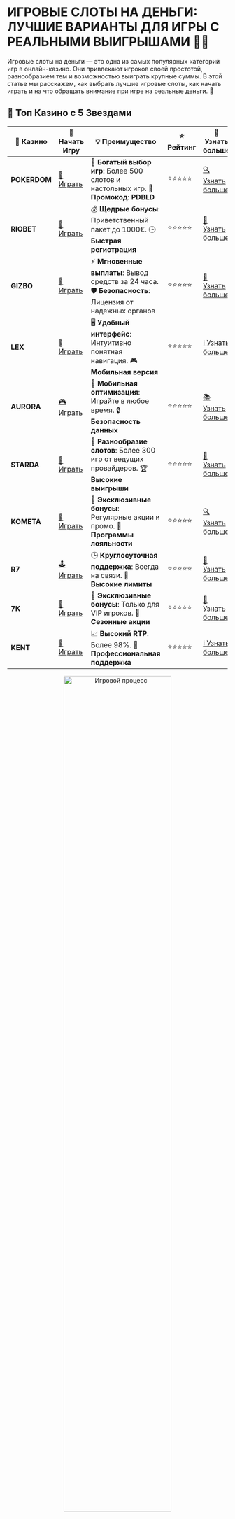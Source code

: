 # ИГРОВЫЕ СЛОТЫ НА ДЕНЬГИ: ЛУЧШИЕ ВАРИАНТЫ ДЛЯ ИГРЫ С РЕАЛЬНЫМИ ВЫИГРЫШАМИ 🎰💸

Игровые слоты на деньги — это одна из самых популярных категорий игр в онлайн-казино. Они привлекают игроков своей простотой, разнообразием тем и возможностью выиграть крупные суммы. В этой статье мы расскажем, как выбрать лучшие игровые слоты, как начать играть и на что обращать внимание при игре на реальные деньги. 🎲

## 🌟 Топ Казино с 5 Звездами

| 🎲 **Казино** | 🔗 **Начать Игру** | 💡 **Преимущество** | ⭐ **Рейтинг** | 🔗 **Узнать больше** |
|--------------|---------------------|---------------------|----------------|----------------------|
| **POKERDOM** | [🎲 Играть](https://brandplay.link/4k77v2yx) | 🎉 **Богатый выбор игр**: Более 500 слотов и настольных игр. 🎁 **Промокод**: **PDBLD** | ⭐⭐⭐⭐⭐ | [🔍 Узнать больше](https://brandplay.link/4k77v2yx) |
| **RIOBET**   | [🎰 Играть](https://brandplay.link/7xBLTPyj) | 💰 **Щедрые бонусы**: Приветственный пакет до 1000€. 🕒 **Быстрая регистрация** | ⭐⭐⭐⭐⭐ | [📖 Узнать больше](https://brandplay.link/7xBLTPyj) |
| **GIZBO**    | [🎲 Играть](https://brandplay.link/bprXw4YV) | ⚡ **Мгновенные выплаты**: Вывод средств за 24 часа. 🛡️ **Безопасность**: Лицензия от надежных органов | ⭐⭐⭐⭐⭐ | [📝 Узнать больше](https://brandplay.link/bprXw4YV) |
| **LEX**      | [🤑 Играть](https://brandplay.link/zW4hdDFV) | 🖥️ **Удобный интерфейс**: Интуитивно понятная навигация. 🎮 **Мобильная версия** | ⭐⭐⭐⭐⭐ | [ℹ️ Узнать больше](https://brandplay.link/zW4hdDFV) |
| **AURORA**   | [🎮 Играть](https://10trafic-stat2.com/click/668546556bcc6313411604bd/6766/13032/subaccount) | 📱 **Мобильная оптимизация**: Играйте в любое время. 🔒 **Безопасность данных** | ⭐⭐⭐⭐⭐ | [📚 Узнать больше](https://10trafic-stat2.com/click/668546556bcc6313411604bd/6766/13032/subaccount) |
| **STARDA**   | [🎯 Играть](https://brandplay.link/fB7xwRFL) | 🎰 **Разнообразие слотов**: Более 300 игр от ведущих провайдеров. 🏆 **Высокие выигрыши** | ⭐⭐⭐⭐⭐ | [🔎 Узнать больше](https://brandplay.link/fB7xwRFL) |
| **KOMETA**   | [🎰 Играть](https://brandplay.link/8ZymQJV8) | 🎁 **Эксклюзивные бонусы**: Регулярные акции и промо. 🔄 **Программы лояльности** | ⭐⭐⭐⭐⭐ | [🔍 Узнать больше](https://brandplay.link/8ZymQJV8) |
| **R7**       | [🕹️ Играть](https://brandplay.link/bMd3Yjsw) | 🕒 **Круглосуточная поддержка**: Всегда на связи. 💸 **Высокие лимиты** | ⭐⭐⭐⭐⭐ | [📖 Узнать больше](https://brandplay.link/bMd3Yjsw) |
| **7K**       | [🎲 Играть](https://brandplay.link/BvQyFShp) | 🌟 **Эксклюзивные бонусы**: Только для VIP игроков. 🎉 **Сезонные акции** | ⭐⭐⭐⭐⭐ | [📝 Узнать больше](https://brandplay.link/BvQyFShp) |
| **KENT**     | [🤑 Играть](https://brandplay.link/Fv2WP3js) | 📈 **Высокий RTP**: Более 98%. 💼 **Профессиональная поддержка** | ⭐⭐⭐⭐⭐ | [ℹ️ Узнать больше](https://brandplay.link/Fv2WP3js) |

<div align="center"> <img src="https://i.pinimg.com/originals/1d/b3/25/1db325483acbe642c6d4e6fdd73a4988.gif" alt="Игровой процесс" width="70%"> </div>
---

## ⭐⭐⭐⭐⭐ Превосходное Качество

| 🎲 **Казино** | 🔗 **Начать Игру** | 💡 **Преимущество** | ⭐ **Рейтинг** | 🔗 **Узнать больше** |
|--------------|---------------------|---------------------|----------------|----------------------|
| **1Xslots**  | [🎮 Играть](https://brandplay.link/hSB1khtr) | 🎉 **Множество акций**: Еженедельные бонусы и турниры. 🛡️ **Безопасность** | ⭐⭐⭐⭐⭐ | [📚 Узнать больше](https://brandplay.link/hSB1khtr) |
| **GAMA**     | [🎯 Играть](https://brandplay.link/j6NMKsDz) | 🔍 **Интуитивный интерфейс**: Легкость использования. 🏅 **Престижные турниры** | ⭐⭐⭐⭐⭐ | [🔎 Узнать больше](https://brandplay.link/j6NMKsDz) |
| **ONION**    | [🎰 Играть](https://brandplay.link/zBGRVpQ9) | 🤑 **Низкие ставки**: Идеально для начинающих. 🔄 **Быстрые выводы** | ⭐⭐⭐⭐⭐ | [🔍 Узнать больше](https://brandplay.link/zBGRVpQ9) |
| **ЧЕМПИОН** | [🕹️ Играть](https://temon-gter.cfd/go/lRq?p80412p304504pcc44t17455) | 🏅 **Лояльная программа**: Награды за активность. 🎁 **Ежемесячные бонусы** | ⭐⭐⭐⭐⭐ | [📖 Узнать больше](https://temon-gter.cfd/go/lRq?p80412p304504pcc44t17455) |
| **VAVADA**  | [🎲 Играть](https://vavadapartner.pro/?promo=ea5c9275-6854-4505-94fc-95ab18221945-linkb2) | 🚀 **Быстрая регистрация**: Начните играть мгновенно. 🔐 **Безопасные транзакции** | ⭐⭐⭐⭐⭐ | [📝 Узнать больше](https://vavadapartner.pro/?promo=ea5c9275-6854-4505-94fc-95ab18221945-linkb2) |
| **FRIENDS** | [🤑 Играть](https://gofriends.kim/linkb2) | 🤝 **Социальные игры**: Играйте с друзьями. 🌐 **Мультиплатформенность** | ⭐⭐⭐⭐⭐ | [ℹ️ Узнать больше](https://gofriends.kim/linkb2) |
| **1WIN**     | [🎮 Играть](https://brandplay.link/smXVpBbG) | 🏆 **Спортивные ставки**: Широкий выбор видов спорта. 💵 **Высокие коэффициенты** | ⭐⭐⭐⭐⭐ | [📚 Узнать больше](https://brandplay.link/smXVpBbG) |
| **DRIP**     | [🎯 Играть](https://drp-ircp01.com/c07e6a3db) | 🌐 **Инновационные игры**: Новейшие игровые технологии. 🛡️ **Высокая безопасность** | ⭐⭐⭐⭐⭐ | [🔎 Узнать больше](https://drp-ircp01.com/c07e6a3db) |
| **JOYCASINO** | [🎰 Играть](https://rpc30.call2me.pro/?/ru/registration?apkpop=0&partner=p24970p3291217pc98f) | 🎁 **Приятные бонусы**: Ежедневные акции и подарки. 🕹️ **Разнообразие игр** | ⭐⭐⭐⭐⭐ | [🔍 Узнать больше](https://rpc30.call2me.pro/?/ru/registration?apkpop=0&partner=p24970p3291217pc98f) |

<div align="center"> <img src="https://i.pinimg.com/originals/1d/b3/25/1db325483acbe642c6d4e6fdd73a4988.gif" alt="Игровой процесс" width="70%"> </div>
---

## 🌟 Казино с Прекрасными Бонусами

| 🎲 **Казино** | 🔗 **Начать Игру** | 💡 **Преимущество** | ⭐ **Рейтинг** | 🔗 **Узнать больше** |
|--------------|---------------------|---------------------|----------------|----------------------|
| **SYKAA**    | [🎮 Играть](https://s-two-way.com/?source=linkb2&pid=30697) | 💸 **Доступные ставки**: Идеально для новичков. 🎁 **Щедрые бонусы** | ⭐⭐⭐⭐⭐ | [🔍 Узнать больше](https://s-two-way.com/?source=linkb2&pid=30697) |
| **ROX**      | [🕹️ Играть](https://rox-pvwfpjgcxe.com/cb1ee18a5) | 🎉 **Большие выигрыши**: Возможность выигрывать большие суммы. 🛡️ **Безопасность** | ⭐⭐⭐⭐⭐ | [📖 Узнать больше](https://rox-pvwfpjgcxe.com/cb1ee18a5) |
| **FRESH**    | [🎯 Играть](https://fresh-eumwkxwao.com/c3f7b485d) | 🌐 **Мобильное приложение**: Играйте в любое время, в любом месте. 🏆 **Турниры** | ⭐⭐⭐⭐⭐ | [🔍 Узнать больше](https://fresh-eumwkxwao.com/c3f7b485d) |
| **SOL**      | [🎲 Играть](https://sol-mmtdzfbaco.com/cb2415bca) | 🎁 **Подарки для игроков**: Бонусы, фриспины и многое другое. 🥇 **VIP программа** | ⭐⭐⭐⭐⭐ | [🔎 Узнать больше](https://sol-mmtdzfbaco.com/cb2415bca) |
| **BC.GAME**  | [🎰 Играть](https://partnerbcgame.com/dcc53d441) | 🛡️ **Безопасность транзакций**: Надежные способы вывода и депозита. 🎉 **Регулярные турниры** | ⭐⭐⭐⭐⭐ | [🔍 Узнать больше](https://partnerbcgame.com/dcc53d441) |

<div align="center"> <img src="https://i.pinimg.com/originals/1d/b3/25/1db325483acbe642c6d4e6fdd73a4988.gif" alt="Игровой процесс" width="70%"> </div>


## ЧТО ТАКОЕ ИГРОВЫЕ СЛОТЫ НА ДЕНЬГИ? 🤑

Игровые слоты на деньги — это игровые автоматы, в которых игроки делают ставки на реальные деньги, а затем крутят барабаны с целью получить комбинацию символов, которая приведет к выплатам. Игры могут быть разных типов:

- **Классические слоты** — это простые игры с тремя барабанами и одним рядом выплат.
- **Видео-слоты** — современные игры с увлекательной графикой, множеством линий выплат и бонусных раундов.
- **Прогрессивные слоты** — игры с джекпотом, который увеличивается с каждой ставкой и может достичь огромных размеров.

Основная цель в слоте — получить выигрышную комбинацию символов, которая обеспечит вам выплаты в соответствии с таблицей выплат.

## ПРИЗНАКИ ЛУЧШИХ СЛОТОВ НА ДЕНЬГИ 🎯

### 1. **Высокий RTP (Возврат игроку)** 🎰
RTP (Return to Player) — это процент возврата средств игрокам в долгосрочной перспективе. Игры с высоким RTP, как правило, предлагают больше шансов на выигрыш. Ищите слоты с RTP выше 96%.

### 2. **Прогрессивные джекпоты** 💰
Прогрессивные слоты предлагают возможность выиграть джекпот, который увеличивается с каждой ставкой игроков. Эти слоты могут предложить невероятные выплаты.

### 3. **Множество бонусных функций** 🎉
Хорошие слоты обычно включают дополнительные функции, такие как бесплатные спины, множители выплат, бонусные игры или риск-игры. Эти элементы добавляют увлекательности и увеличивают шансы на крупные выигрыши.

### 4. **Разнообразие тем и графики** 🎨
Современные слоты предлагают различные темы, от классических фруктовых автоматов до сюжетных игр с героями фильмов, мифами или историческими событиями. Красочная графика и анимации делают игру более увлекательной.

### 5. **Возможности для ставок** 💸
Лучшими считаются слоты, которые предлагают разнообразие ставок, подходящих для разных типов игроков. Например, можно ставить небольшие суммы, если вы хотите играть с минимальным риском, или увеличивать ставки для более амбициозных игроков.

## КАК ИГРАТЬ В ИГРОВЫЕ СЛОТЫ НА ДЕНЬГИ? 🎲

### 1. **Выбор надежного онлайн-казино** 🏆
Перед тем как начать играть в игровые слоты на деньги, важно выбрать надежное казино. Обратите внимание на наличие лицензии, репутацию казино, а также поддержку популярных способов пополнения счета и вывода средств.

### 2. **Регистрация и пополнение счета** 💳
Для игры на реальные деньги вам нужно зарегистрироваться в выбранном казино и пополнить свой игровой баланс. Большинство казино поддерживает банковские карты, электронные кошельки и криптовалюты.

### 3. **Выбор слота и ставка** 🎰
Когда вы выбрали слот, установите размер ставки. Большинство слотов позволяет выбирать размер монеты и количество линий выплат, что влияет на общий размер ставки.

### 4. **Крутите барабаны и ждите выигрыша** 🤞
После того как вы установили ставку, крутите барабаны и смотрите, какие символы выпадут. В большинстве случаев, если на экране появляется выигрышная комбинация, вы получаете выплату согласно таблице выплат.

### 5. **Использование бонусов** 🎁
Многие онлайн-казино предлагают бонусы для игры в слоты, такие как бесплатные спины, которые могут помочь вам увеличить банкролл без дополнительной ставки.

## ЛУЧШИЕ ИГРОВЫЕ СЛОТЫ НА ДЕНЬГИ 💎

### 1. **Book of Ra** 📖
Один из самых популярных слотов, который перенесет вас в мир Древнего Египта. Слот предлагает бонусные игры с бесплатными спинами и возможность выиграть крупный джекпот.

### 2. **Starburst** ✨
Легендарный слот с яркой графикой и уникальной функцией расширяющихся диких символов. Простая, но захватывающая игра с высоким RTP.

### 3. **Gates of Olympus** 🏛
Этот слот от Pragmatic Play погружает игроков в мир греческих богов. Он предлагает множество бонусных функций и возможность выиграть крупные суммы.

### 4. **Mega Moolah** 🦁
Слот с прогрессивным джекпотом, который регулярно раздает невероятные выигрыши. Именно в этом слоте был установлен мировой рекорд по величине джекпота.

### 5. **Dead or Alive 2** 💀
Слот с уникальной темой Дикого Запада, где игроки могут выиграть большие суммы благодаря множителям и бонусным раундам.

## ПРИЕМЫ И СОВЕТЫ ДЛЯ ИГРЫ В СЛОТЫ НА ДЕНЬГИ 🎯

### 1. **Играйте ответственно** ⚖
Не забывайте устанавливать лимиты на ставки и придерживаться их. Азартные игры должны приносить удовольствие, а не становиться источником финансовых проблем.

### 2. **Пробуйте демо-версии** 🧠
Прежде чем играть на реальные деньги, попробуйте демо-версии слотов. Это поможет вам понять механизмы игры и выбрать тот слот, который вам наиболее подходит.

### 3. **Используйте бонусы и фриспины** 🎁
Не забывайте использовать бонусы и фриспины, которые предоставляет казино. Это отличный способ увеличить свои шансы на победу, не рискуя собственными деньгами.

### 4. **Ставки и банкролл** 💰
Управляйте своим банкроллом разумно. Начинайте с небольших ставок, чтобы растянуть время игры и повысить шансы на выигрыш.

## ПОДВЕДЕМ ИТОГИ: ВЫБОР ИГРОВЫХ СЛОТОВ НА ДЕНЬГИ 🎉

Игровые слоты на деньги — это не только захватывающие игры с большими выплатами, но и шанс заработать на удаче. Важно выбирать надежные онлайн-казино, изучать RTP и бонусные функции слотов, а также играть ответственно. Помните, что азартные игры — это прежде всего развлечение, и всегда стоит ставить лимиты, чтобы избежать лишних потерь.

Желаем удачи и крупных выигрышей в мире игровых слотов! 🍀💸
